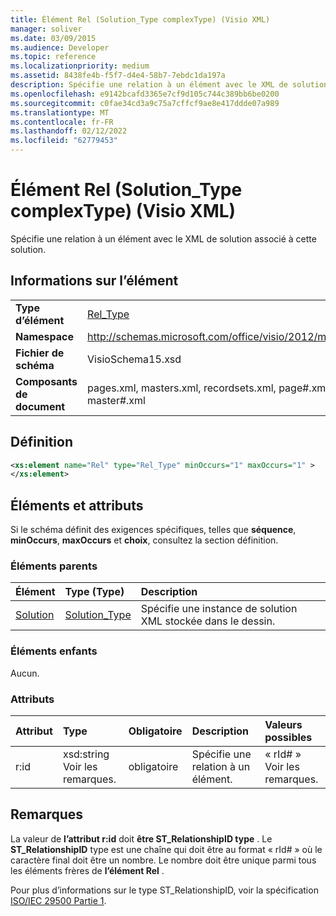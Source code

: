 ```yaml
---
title: Élément Rel (Solution_Type complexType) (Visio XML)
manager: soliver
ms.date: 03/09/2015
ms.audience: Developer
ms.topic: reference
ms.localizationpriority: medium
ms.assetid: 8438fe4b-f5f7-d4e4-58b7-7ebdc1da197a
description: Spécifie une relation à un élément avec le XML de solution associé à cette solution.
ms.openlocfilehash: e9142bcafd3365e7cf9d105c744c389bb6be0200
ms.sourcegitcommit: c0fae34cd3a9c75a7cffcf9ae8e417ddde07a989
ms.translationtype: MT
ms.contentlocale: fr-FR
ms.lasthandoff: 02/12/2022
ms.locfileid: "62779453"
---
```

# <a name="rel-element-solution_type-complextype-visio-xml"></a>Élément Rel (Solution_Type complexType) (Visio XML)

Spécifie une relation à un élément avec le XML de solution associé à cette solution.
  
## <a name="element-information"></a>Informations sur l’élément

|||
|:-----|:-----|
|**Type d’élément** <br/> |[Rel_Type](rel_type-complextypevisio-xml.md) <br/> |
|**Namespace** <br/> |http://schemas.microsoft.com/office/visio/2012/main  <br/> |
|**Fichier de schéma** <br/> |VisioSchema15.xsd  <br/> |
|**Composants de document** <br/> |pages.xml, masters.xml, recordsets.xml, page#.xml, master#.xml  <br/> |
   
## <a name="definition"></a>Définition

```XML
<xs:element name="Rel" type="Rel_Type" minOccurs="1" maxOccurs="1" >
</xs:element>
```

## <a name="elements-and-attributes"></a>Éléments et attributs

Si le schéma définit des exigences spécifiques, telles que **séquence**, **minOccurs**, **maxOccurs** et **choix**, consultez la section définition. 
  
### <a name="parent-elements"></a>Éléments parents

|**Élément**|**Type (Type)**|**Description**|
|:-----|:-----|:-----|
|[Solution](solution-element-solutions_type-complextypevisio-xml.md) <br/> |[Solution_Type](solution_type-complextypevisio-xml.md) <br/> |Spécifie une instance de solution XML stockée dans le dessin. |
   
### <a name="child-elements"></a>Éléments enfants

Aucun.
  
### <a name="attributes"></a>Attributs

|**Attribut**|**Type**|**Obligatoire**|**Description**|**Valeurs possibles**|
|:-----|:-----|:-----|:-----|:-----|
|r:id  <br/> |xsd:string  <br/> Voir les remarques. |obligatoire  <br/> |Spécifie une relation à un élément. |« rId# »  <br/> Voir les remarques. |
   
## <a name="remarks"></a>Remarques

La valeur de **l’attribut r:id** doit **être ST_RelationshipID type** . Le **ST_RelationshipID** type est une chaîne qui doit être au format « rId# » où le caractère final doit être un nombre. Le nombre doit être unique parmi tous les éléments frères de **l’élément Rel** . 
  
Pour plus d’informations sur le type ST_RelationshipID, voir la spécification [ISO/IEC 29500 Partie 1](https://www.iso.org/iso/home/store/catalogue_tc/catalogue_detail.md?csnumber=61750).
  

